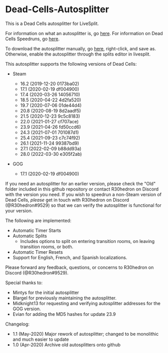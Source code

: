 # Dead-Cells-Autosplitter
This is a Dead Cells autosplitter for LiveSplit. 

For information on what an autosplitter is, go [here](https://github.com/LiveSplit/LiveSplit.AutoSplitters/blob/master/README.md). For information on Dead Cells Speedruns, go [here](https://www.speedrun.com/deadcells).

To download the autosplitter manually, go [here](https://raw.githubusercontent.com/R30hedron/Dead-Cells-Autosplitter/master/DEAD_CELLS.asl), right-click, and save as. Otherwise, enable the autosplitter through the splits editor in livesplit.

This autosplitter supports the following versions of Dead Cells:
* Steam
    * 16.2 (2019-12-20 0173ba02)
    * 17.1 (2020-02-19 df004900)
    * 17.4 (2020-03-26 14056710)
    * 18.5 (2020-04-22 4d2fa520)
    * 19.7 (2020-07-06 01de44d4)
    * 20.8 (2020-08-19 8d2aadf5)
    * 21.5 (2020-12-23 9c5c8183)
    * 22.0 (2021-01-27 cf707ace)
    * 23.9 (2021-04-26 fd50ccd6)
    * 24.3 (2021-07-01 701087d1) 
    * 25.4 (2021-09-23 c7c74f92)
    * 26.1 (2021-11-24 99387bd9)
    * 27.1 (2022-02-09 b88dd93a)
    * 28.0 (2022-03-30 e305f2ab)

* GOG
    * 17.1 (2020-02-19 df004900)
    
If you need an autosplitter for an earlier version, please check the "Old" folder included in this github repository or contact R30hedron on Discord with the version you need. If you wish to speedrun a non-Steam version of Dead Cells, _please_ get in touch with R30hedron on Discord (@R30hedron#9529) so that we can verify the autosplitter is functional for your version.

The following are implemented:

* Automatic Timer Starts
* Automatic Splits
    * Includes options to split on entering transition rooms, on leaving transition rooms, or both.
* Automatic Timer Resets
* Support for English, French, and Spanish localizations.

Please forward any feedback, questions, or concerns to R30hedron on Discord (@R30hedron#9529).

Special thanks to:
* Mintys for the initial autosplitter
* Blargel for previously maintaining the autosplitter.
* Midknight13 for requesting and verifying autosplitter addresses for the GOG version.
* Evian for adding the MD5 hashes for update 23.9

Changelog: 
* 1.1 (May-2020) Major rework of autosplitter; changed to be monolithic and much easier to update
* 1.0 (Apr-2020) Archive old autosplitters onto github
